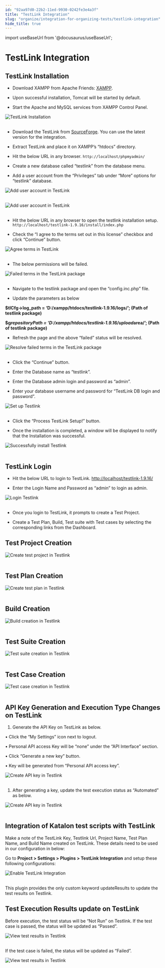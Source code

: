 ```yaml
---
id: "92aa97d0-22b2-11ed-9930-0242fe3e4a3f"
title: "TestLink Integration"
slug: "organize/integration-for-organizing-tests/testlink-integration"
hide_title: true
---
```

import useBaseUrl from '@docusaurus/useBaseUrl';

    

# <a id="id_testlink-integration" class="anchor_top_offset"/><a id="ariaid-title1" class="anchor_top_offset"/>TestLink Integration

    
    
  

## <a id="id_1" class="anchor_top_offset"/>TestLink Installation

<ul xmlns="http://www.w3.org/1999/xhtml" className="ul"><li className="li">     <p className="p">Download XAMPP from Apache Friends:  <a className="xref j-external-link" href="https://www.apachefriends.org/download.html" target="_blank">XAMPP</a>.         </p>   </li><li className="li">     <p className="p">Upon successful installation, Tomcat will be started by       default.</p>   </li><li className="li">     <p className="p">Start the Apache and MySQL services from XAMPP Control       Panel.</p>   </li></ul> 
<p xmlns="http://www.w3.org/1999/xhtml" className="p">   <img className="image" src={useBaseUrl("https://github.com/katalon-studio/docs-images/raw/master/katalon-studio/docs/Testlink/1-XAMPP-control-panel.png")} alt="TestLink Installation" /><br /><br /> </p> 
<ul xmlns="http://www.w3.org/1999/xhtml" className="ul"><li className="li">     <p className="p">Download the TestLink from <a className="xref j-external-link" href="https://sourceforge.net/projects/testlink/files/TestLink%201.9/" target="_blank">SourceForge</a>. You can use the latest version for       the integration.</p>   </li><li className="li">     <p className="p">Extract TestLink and place it on XAMPP’s       “htdocs” directory.</p>   </li><li className="li">     <p className="p">Hit the below URL in any browser. <code className="ph codeph">http://localhost/phpmyadmin/</code>     </p>   </li><li className="li">     <p className="p">Create a new database called “testlink” from the       database menu.</p>   </li><li className="li">     <p className="p">Add a user account from the “Privileges” tab under       “More” options for “testlink” database.</p>   </li></ul> 
<p xmlns="http://www.w3.org/1999/xhtml" className="p">   <img className="image" src={useBaseUrl("https://github.com/katalon-studio/docs-images/raw/master/katalon-studio/docs/Testlink/2-Add-user-1.png")} alt="Add user account in TestLink" /><br /><br /> </p> 
<p xmlns="http://www.w3.org/1999/xhtml" className="p">   <img className="image" src={useBaseUrl("https://github.com/katalon-studio/docs-images/raw/master/katalon-studio/docs/Testlink/3-Add-user-2.png")} alt="Add user account in TestLink" /><br /><br /> </p> 
<ul xmlns="http://www.w3.org/1999/xhtml" className="ul"><li className="li">     <p className="p">Hit the below URL in any browser to open the testlink       installation setup. <code className="ph codeph">http://localhost/testlink-1.9.16/install/index.php</code>     </p>   </li><li className="li">     <p className="p">Check the “I agree to the terms set out in this       license” checkbox and click “Continue”       button.</p>   </li></ul> 
<p xmlns="http://www.w3.org/1999/xhtml" className="p">   <img className="image" src={useBaseUrl("https://github.com/katalon-studio/docs-images/raw/master/katalon-studio/docs/Testlink/4-Agree-term.png")} alt="Agree terms in TestLink" /><br /><br /> </p> 
<ul xmlns="http://www.w3.org/1999/xhtml" className="ul"><li className="li">The below permissions will be failed.</li></ul> 
<p xmlns="http://www.w3.org/1999/xhtml" className="p">   <img className="image" src={useBaseUrl("https://github.com/katalon-studio/docs-images/raw/master/katalon-studio/docs/Testlink/5-Testlink-package.png")} alt="Failed terms in the TestLink package" /><br /><br /> </p> 
<ul xmlns="http://www.w3.org/1999/xhtml" className="ul"><li className="li">     <p className="p">Navigate to the testlink package and open the       “config.inc.php” file.</p>   </li><li className="li">     <p className="p">Update the parameters as below</p>   </li></ul> 
<p xmlns="http://www.w3.org/1999/xhtml" className="p">   <strong className="ph b">$tlCfg-&gt;log_path =     ‘D:/xampp/htdocs/testlink-1.9.16/logs/’; (Path of     testlink package)</strong> </p> 
<p xmlns="http://www.w3.org/1999/xhtml" className="p">   <strong className="ph b">$g<em className="ph i">repositoryPath =       ‘D:/xampp/htdocs/testlink-1.9.16/upload</em>area/’;     (Path of testlink package)</strong> </p> 
<ul xmlns="http://www.w3.org/1999/xhtml" className="ul"><li className="li">Refresh the page and the above “failed” status will     be resolved.</li></ul> 
<p xmlns="http://www.w3.org/1999/xhtml" className="p">   <img className="image" src={useBaseUrl("https://github.com/katalon-studio/docs-images/raw/master/katalon-studio/docs/Testlink/6-Failed-permission.png")} alt="Resolve failed terms in the TestLink package" /><br /><br /> </p> 
<ul xmlns="http://www.w3.org/1999/xhtml" className="ul"><li className="li">     <p className="p">Click the “Continue” button.</p>   </li><li className="li">     <p className="p">Enter the Database name as “testlink”.</p>   </li><li className="li">     <p className="p">Enter the Database admin login and password as       “admin”.</p>   </li><li className="li">     <p className="p">Enter your database username and password for “TestLink DB       login and password”.</p>   </li></ul> 
<p xmlns="http://www.w3.org/1999/xhtml" className="p">   <img className="image" src={useBaseUrl("https://github.com/katalon-studio/docs-images/raw/master/katalon-studio/docs/Testlink/7-Process-testlink-setup.png")} alt="Set up Testlink" /><br /><br /> </p> 
<ul xmlns="http://www.w3.org/1999/xhtml" className="ul"><li className="li">     <p className="p">Click the “Process TestLink Setup!” button.</p>   </li><li className="li">     <p className="p">Once the installation is completed, a window will be displayed       to notify that the Installation was successful.</p>   </li></ul> 
<p xmlns="http://www.w3.org/1999/xhtml" className="p">   <img className="image" src={useBaseUrl("https://github.com/katalon-studio/docs-images/raw/master/katalon-studio/docs/Testlink/8-Successful.png")} alt="Successfully install Testlink" /><br /><br /> </p> 
    

## <a id="id_2" class="anchor_top_offset"/>TestLink Login

    
      
<ul xmlns="http://www.w3.org/1999/xhtml" className="ul">   <li className="li">     <p className="p">Hit the below URL to login to TestLink. <a className="xref j-external-link" href="http://localhost/testlink-1.9.16/" target="_blank">http://localhost/testlink-1.9.16/</a>     </p>   </li>   <li className="li">     <p className="p">Enter the Login Name and Password as “admin” to       login as admin.</p>   </li> </ul> 
      
<p xmlns="http://www.w3.org/1999/xhtml" className="p">   <img className="image" src={useBaseUrl("https://github.com/katalon-studio/docs-images/raw/master/katalon-studio/docs/Testlink/9-Testlink-login.png")} alt="Login Testlink" /><br /><br /> </p> 
      
<ul xmlns="http://www.w3.org/1999/xhtml" className="ul">   <li className="li">     <p className="p">Once you login to TestLink, it prompts to create a Test       Project.</p>   </li>   <li className="li">     <p className="p">Create a Test Plan, Build, Test suite with Test cases by       selecting the corresponding links from the Dashboard.</p>   </li> </ul> 
    
  
    

## <a id="id_3" class="anchor_top_offset"/>Test Project Creation

    
      
<p xmlns="http://www.w3.org/1999/xhtml" className="p">   <img className="image" src={useBaseUrl("https://github.com/katalon-studio/docs-images/raw/master/katalon-studio/docs/Testlink/10-Test-project-creation.png")} alt="Create test project in Testlink" /><br /><br /> </p> 
    
  
    

## <a id="id_4" class="anchor_top_offset"/>Test Plan Creation

    
      
<p xmlns="http://www.w3.org/1999/xhtml" className="p">   <img className="image" src={useBaseUrl("https://github.com/katalon-studio/docs-images/raw/master/katalon-studio/docs/Testlink/11-Test-plan-creation.png")} alt="Create test plan in Testlink" /><br /><br /> </p> 
    
  
    

## <a id="id_5" class="anchor_top_offset"/>Build Creation

    
      
<p xmlns="http://www.w3.org/1999/xhtml" className="p">   <img className="image" src={useBaseUrl("https://github.com/katalon-studio/docs-images/raw/master/katalon-studio/docs/Testlink/12-Build-creation.png")} alt="Build creation in Testlink" /><br /><br /> </p> 
    
  
    

## <a id="id_6" class="anchor_top_offset"/>Test Suite Creation

    
      
<p xmlns="http://www.w3.org/1999/xhtml" className="p">   <img className="image" src={useBaseUrl("https://github.com/katalon-studio/docs-images/raw/master/katalon-studio/docs/Testlink/13-Test-suite-creation.png")} alt="Test suite creation in Testlink" /><br /><br /> </p> 
    
  
    

## <a id="id_7" class="anchor_top_offset"/>Test Case Creation

    
      
<p xmlns="http://www.w3.org/1999/xhtml" className="p">   <img className="image" src={useBaseUrl("https://github.com/katalon-studio/docs-images/raw/master/katalon-studio/docs/Testlink/14-Test-case-creation.png")} alt="Test case creation in Testlink" /><br /><br /> </p> 
    
  
    

## <a id="id_8" class="anchor_top_offset"/>API Key Generation and Execution Type Changes on TestLink

    
      
<ol xmlns="http://www.w3.org/1999/xhtml" className="ol">   <li className="li">Generate the API Key on TestLink as below.</li> </ol> 
      
<p xmlns="http://www.w3.org/1999/xhtml" className="p">• Click the “My Settings” icon next to   logout.</p> 
      
<p xmlns="http://www.w3.org/1999/xhtml" className="p">• Personal API access Key will be “none” under   the “API Interface” section.</p> 
      
<p xmlns="http://www.w3.org/1999/xhtml" className="p">• Click “Generate a new key” button.</p> 
      
<p xmlns="http://www.w3.org/1999/xhtml" className="p">• Key will be generated from “Personal API access   key”.</p> 
      
<p xmlns="http://www.w3.org/1999/xhtml" className="p">   <img className="image" src={useBaseUrl("https://github.com/katalon-studio/docs-images/raw/master/katalon-studio/docs/Testlink/15-API-key.png")} alt="Create API key in Testlink" /><br /><br /> </p> 
      
<ol xmlns="http://www.w3.org/1999/xhtml" className="ol">   <li className="li">After generating a key, update the test execution status as     “Automated” as below.</li> </ol> 
      
<p xmlns="http://www.w3.org/1999/xhtml" className="p">   <img className="image" src={useBaseUrl("https://github.com/katalon-studio/docs-images/raw/master/katalon-studio/docs/Testlink/16-Automated-status.png")} alt="Create API key in Testlink" /><br /><br /> </p> 
    
  
    

## <a id="id_9" class="anchor_top_offset"/>Integration of Katalon test scripts with TestLink

    
      
<p xmlns="http://www.w3.org/1999/xhtml" className="p">Make a note of the TestLink Key, Testlink Url, Project Name,   Test Plan Name, and Build Name created on TestLink. These details   need to be used in our configuration in below:</p> 
      
<p xmlns="http://www.w3.org/1999/xhtml" className="p">Go to <strong className="ph b">Project &gt; Settings &gt; Plugins &gt; TestLink     Integration</strong> and setup these following configurations:</p> 
      
<p xmlns="http://www.w3.org/1999/xhtml" className="p">   <img className="image" src={useBaseUrl("https://github.com/katalon-studio/docs-images/raw/master/katalon-studio/docs/Testlink/KS-TESTLINK-Enable-Testlink.png")} alt="Enable TestLink Integration" /><br /><br /> </p> 
      
<p xmlns="http://www.w3.org/1999/xhtml" className="p">This plugin provides the only custom keyword updateResults to   update the test results on Testlink.</p> 
    
  
    

## <a id="id_10" class="anchor_top_offset"/>Test Execution Results update on TestLink

    
      
<p xmlns="http://www.w3.org/1999/xhtml" className="p">Before execution, the test status will be “Not Run”   on Testlink. If the test case is passed, the status will be updated   as “Passed”.</p> 
      
<p xmlns="http://www.w3.org/1999/xhtml" className="p">   <img className="image" src={useBaseUrl("https://github.com/katalon-studio/docs-images/raw/master/katalon-studio/docs/Testlink/18-Passed.png")} alt="View test results in Testlink" /><br /><br /> </p> 
      
<p xmlns="http://www.w3.org/1999/xhtml" className="p">If the test case is failed, the status will be updated as   “Failed”.</p> 
      
<p xmlns="http://www.w3.org/1999/xhtml" className="p">   <img className="image" src={useBaseUrl("https://github.com/katalon-studio/docs-images/raw/master/katalon-studio/docs/Testlink/19-Failed.png")} alt="View test results in Testlink" /><br /><br /> </p> 
    
  
